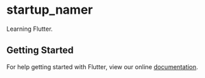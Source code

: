 # startup_namer

Learning Flutter.

## Getting Started

For help getting started with Flutter, view our online
[documentation](https://flutter.io/).
